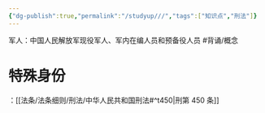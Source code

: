 ```yaml
---
{"dg-publish":true,"permalink":"/studyup///","tags":["知识点","刑法"]}
---
```


军人：中国人民解放军现役军人、军内在编人员和预备役人员 #背诵/概念 
# 特殊身份
：[[法条/法条细则/刑法/中华人民共和国刑法#^t450\|刑第 450 条]]